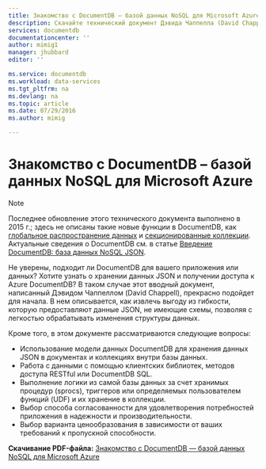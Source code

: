 ```yaml
---
title: Знакомство с DocumentDB – базой данных NoSQL для Microsoft Azure | Microsoft Docs
description: Скачайте технический документ Дэвида Чаппелла (David Chappell) о DocumentDB, управляемой базе данных NoSQL в Azure.
services: documentdb
documentationcenter: ''
author: mimig1
manager: jhubbard
editor: ''

ms.service: documentdb
ms.workload: data-services
ms.tgt_pltfrm: na
ms.devlang: na
ms.topic: article
ms.date: 07/29/2016
ms.author: mimig

---
```

# Знакомство с DocumentDB – базой данных NoSQL для Microsoft Azure
> [!NOTE]
> Последнее обновление этого технического документа выполнено в 2015 г.; здесь не описаны такие новые функции в DocumentDB, как [глобальное распространение данных](documentdb-distribute-data-globally.md) и [секционированные коллекции](documentdb-partition-data.md). Актуальные сведения о DocumentDB см. в статье [Введение DocumentDB: база данных NoSQL JSON](documentdb-introduction.md).
> 
> 

Не уверены, подходит ли DocumentDB для вашего приложения или данных? Хотите узнать о хранении данных JSON и получении доступа к Azure DocumentDB? В таком случае этот вводный документ, написанный Дэвидом Чаппеллом (David Chappell), прекрасно подойдет для начала. В нем описывается, как извлечь выгоду из гибкости, которую предоставляют данные JSON, не имеющие схемы, позволяя с легкостью обрабатывать изменения структуры данных.

Кроме того, в этом документе рассматриваются следующие вопросы:

* Использование модели данных DocumentDB для хранения данных JSON в документах и коллекциях внутри базы данных.
* Работа с данными с помощью клиентских библиотек, методов доступа RESTful или DocumentDB SQL.
* Выполнение логики из самой базы данных за счет хранимых процедур (sprocs), триггеров или определяемых пользователем функций (UDF) и их хранение в коллекции.
* Выбор способа согласованности для удовлетворения потребностей приложения в надежности и производительности.
* Выбор варианта ценообразования в зависимости от ваших требований к пропускной способности.

**Скачивание PDF-файла:** [Знакомство с DocumentDB — базой данных NoSQL для Microsoft Azure](http://go.microsoft.com/fwlink/?LinkId=511318)

<!---HONumber=AcomDC_0803_2016-->